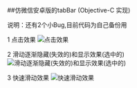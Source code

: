 ##仿微信安卓版的tabBar (Objective-C 实现)

说明：还有2个小Bug,目前代码为自己备份用

1 点击效果
![点击效果](http://7xnh5e.com1.z0.glb.clouddn.com/仿微信tabBar1.gif)

2 滑动逐渐隐藏(失效的)和显示效果(选中的)
![滑动逐渐隐藏(失效的)和显示效果(选中的)](http://7xnh5e.com1.z0.glb.clouddn.com/仿微信tabBar2.gif)

3 快速滑动效果
![快速滑动效果](http://7xnh5e.com1.z0.glb.clouddn.com/仿微信tabBar3.gif)
